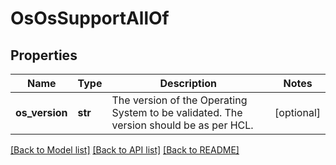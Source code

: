 # OsOsSupportAllOf

## Properties
Name | Type | Description | Notes
------------ | ------------- | ------------- | -------------
**os_version** | **str** | The version of the Operating System to be validated. The version should be as per HCL.    | [optional] 

[[Back to Model list]](../README.md#documentation-for-models) [[Back to API list]](../README.md#documentation-for-api-endpoints) [[Back to README]](../README.md)


